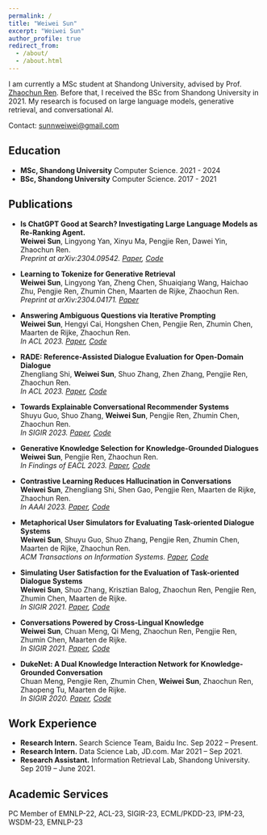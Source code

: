 ```yaml
---
permalink: /
title: "Weiwei Sun"
excerpt: "Weiwei Sun"
author_profile: true
redirect_from: 
  - /about/
  - /about.html
---
```


I am currently a MSc student at Shandong University, advised by Prof. [Zhaochun Ren](https://scholar.google.com/citations?user=fPcIPt0AAAAJ&hl=en). Before that, I received the BSc from Shandong University in 2021. My research is focused on large language models, generative retrieval, and conversational AI.

Contact: sunnweiwei@gmail.com

## Education

- **MSc, Shandong University** Computer Science. 2021 - 2024
- **BSc, Shandong University** Computer Science. 2017 - 2021


## Publications

- **Is ChatGPT Good at Search? Investigating Large Language Models as Re-Ranking Agent.**     
**Weiwei Sun**, Lingyong Yan, Xinyu Ma, Pengjie Ren, Dawei Yin, Zhaochun Ren.      
*Preprint at arXiv:2304.09542. [Paper](https://arxiv.org/abs/2304.09542), [Code](https://github.com/sunnweiwei/RankGPT)*

- **Learning to Tokenize for Generative Retrieval**    
**Weiwei Sun**, Lingyong Yan, Zheng Chen, Shuaiqiang Wang, Haichao Zhu, Pengjie Ren, Zhumin Chen, Maarten de Rijke, Zhaochun Ren.    
*Preprint at arXiv:2304.04171. [Paper](https://arxiv.org/abs/2304.04171)*

- **Answering Ambiguous Questions via Iterative Prompting**    
**Weiwei Sun**, Hengyi Cai, Hongshen Chen, Pengjie Ren, Zhumin Chen, Maarten de Rijke, Zhaochun Ren.    
*In ACL 2023. [Paper](https://arxiv.org/abs/2307.03897), [Code](https://github.com/sunnweiwei/AmbigPrompt)*

- **RADE: Reference-Assisted Dialogue Evaluation for Open-Domain Dialogue**    
Zhengliang Shi, **Weiwei Sun**, Shuo Zhang, Zhen Zhang, Pengjie Ren, Zhaochun Ren.    
*In ACL 2023. [Paper](https://aclanthology.org/2023.acl-long.719), [Code](https://github.com/shizhl/RADE)*

- **Towards Explainable Conversational Recommender Systems**    
Shuyu Guo, Shuo Zhang, **Weiwei Sun**, Pengjie Ren, Zhumin Chen, Zhaochun Ren.    
*In SIGIR 2023. [Paper](https://arxiv.org/abs/2305.18363), [Code](https://github.com/Superbooming/E-Redial)*

- **Generative Knowledge Selection for Knowledge-Grounded Dialogues**    
**Weiwei Sun**, Pengjie Ren, Zhaochun Ren.    
*In Findings of EACL 2023. [Paper](https://arxiv.org/abs/2304.04836), [Code](https://github.com/sunnweiwei/GenKS)*


- **Contrastive Learning Reduces Hallucination in Conversations**    
**Weiwei Sun**, Zhengliang Shi, Shen Gao, Pengjie Ren, Maarten de Rijke, Zhaochun Ren.     
*In AAAI 2023. [Paper](https://arxiv.org/abs/2212.10400), [Code](https://github.com/sunnweiwei/MixCL)*

- **Metaphorical User Simulators for Evaluating Task-oriented Dialogue Systems**    
**Weiwei Sun**, Shuyu Guo, Shuo Zhang, Pengjie Ren, Zhumin Chen, Maarten de Rijke, Zhaochun Ren.    
*ACM Transactions on Information Systems. [Paper](https://arxiv.org/abs/2204.00763), [Code](https://github.com/sunnweiwei/MetaSim)*

- **Simulating User Satisfaction for the Evaluation of Task-oriented Dialogue Systems**    
**Weiwei Sun**, Shuo Zhang, Krisztian Balog, Zhaochun Ren, Pengjie Ren, Zhumin Chen, Maarten de Rijke.    
*In SIGIR 2021. [Paper](https://arxiv.org/abs/2105.03748), [Code](https://github.com/sunnweiwei/user-satisfaction-simulation)*

- **Conversations Powered by Cross-Lingual Knowledge**    
**Weiwei Sun**, Chuan Meng, Qi Meng, Zhaochun Ren, Pengjie Ren, Zhumin Chen, Maarten de Rijke.    
*In SIGIR 2021. [Paper](https://irlab.science.uva.nl/wp-content/papercite-data/pdf/sun-2021-conversations.pdf), [Code](https://github.com/sunnweiwei/ckgc)*

- **DukeNet: A Dual Knowledge Interaction Network for Knowledge-Grounded Conversation**    
Chuan Meng, Pengjie Ren, Zhumin Chen, **Weiwei Sun**, Zhaochun Ren, Zhaopeng Tu, Maarten de Rijke.    
*In SIGIR 2020. [Paper](https://ir.sdu.edu.cn/~zhaochunren/papers/meng-2020-dukenet.pdf), [Code](https://github.com/ChuanMeng/DukeNet)*

## Work Experience

- **Research Intern.** Search Science Team, Baidu Inc. Sep 2022 – Present.
- **Research Intern.** Data Science Lab, JD.com. Mar 2021 – Sep 2021.
- **Research Assistant.** Information Retrieval Lab, Shandong University. Sep 2019 – June 2021.


## Academic Services
PC Member of EMNLP-22, ACL-23, SIGIR-23, ECML/PKDD-23, IPM-23, WSDM-23, EMNLP-23
